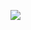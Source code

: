 ![](https://www.plantuml.com/plantuml/proxy?cache=no&src=https://raw.githubusercontent.com/oleksandrblazhko/ai182-volkov/laboratory-work-2/laboratory-work-2/UMLDeployment.puml)
